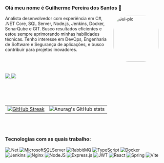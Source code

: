 ### Olá meu nome é Guilherme Pereira dos Santos 👋


<img align="right" alt="Gui-pic" height="150" style="border-radius:50px;" src="https://cdn.discordapp.com/attachments/753646084944822322/921125583910486036/gui_git.png">

Analista desenvolvedor com experiência em C#, .NET Core, SQL Server, Node.js, Jenkins, Docker, SonarQube e GIT. Busco resultados eficientes e estou sempre aprimorando minhas habilidades técnicas. Tenho interesse em DevOps, Engenharia de Software e Segurança de aplicações, e busco contribuir para projetos inovadores.

<div style="margin-top: 70px;">
 <a href="https://www.linkedin.com/in/guilherme-pereira-dos-santos-1a387a1ab/" target="_blank">
    <img src="https://img.shields.io/badge/-LinkedIn-%230077B5?style=for-the-badge&logo=linkedin&logoColor=white" target="_blank">
 </a> 
 <a href="mailto:gpereiradossantos11@gmail.com">
    <img src="https://img.shields.io/badge/-Gmail-%23333?style=for-the-badge&logo=gmail&logoColor=white" target="_blank">
  </a>
</div>
<br/>
<br/>
<br/>
<br/>

<table>
  <tr>
    <td>
      <a href="https://git.io/streak-stats">
        <img src="https://github-readme-streak-stats.herokuapp.com?user=GUILHERMEPSANTOS&theme=dark&date_format=j%2Fn%5B%2FY%5D" alt="GitHub Streak">
      </a>
    </td>
    <td>
      <img src="https://github-readme-stats.vercel.app/api?username=GUILHERMEPSANTOS&show_icons=true&theme=dark" alt="Anurag's GitHub stats">
    </td>
  </tr>
</table>

<br/>
<br/>

### **Tecnologias com as quais trabalho:**

![.Net](https://img.shields.io/badge/.NET-5C2D91?style=for-the-badge&logo=.net&logoColor=white)
![MicrosoftSQLServer](https://img.shields.io/badge/Microsoft%20SQL%20Server-CC2927?style=for-the-badge&logo=microsoft%20sql%20server&logoColor=white)
![RabbitMQ](https://img.shields.io/badge/Rabbitmq-FF6600?style=for-the-badge&logo=rabbitmq&logoColor=white)
![TypeScript](https://img.shields.io/badge/typescript-%23007ACC.svg?style=for-the-badge&logo=typescript&logoColor=white)
![Docker](https://img.shields.io/badge/docker-%230db7ed.svg?style=for-the-badge&logo=docker&logoColor=white)
![Jenkins](https://img.shields.io/badge/jenkins-%232C5263.svg?style=for-the-badge&logo=jenkins&logoColor=white)
![Nginx](https://img.shields.io/badge/nginx-%23009639.svg?style=for-the-badge&logo=nginx&logoColor=white)
![NodeJS](https://img.shields.io/badge/node.js-6DA55F?style=for-the-badge&logo=node.js&logoColor=white)
![Express.js](https://img.shields.io/badge/express.js-%23404d59.svg?style=for-the-badge&logo=express&logoColor=%2361DAFB)
![JWT](https://img.shields.io/badge/JWT-black?style=for-the-badge&logo=JSON%20web%20tokens)
![React](https://img.shields.io/badge/react-%2320232a.svg?style=for-the-badge&logo=react&logoColor=%2361DAFB)
![Spring](https://img.shields.io/badge/spring-%236DB33F.svg?style=for-the-badge&logo=spring&logoColor=white)
![Vite](https://img.shields.io/badge/vite-%23646CFF.svg?style=for-the-badge&logo=vite&logoColor=white)
